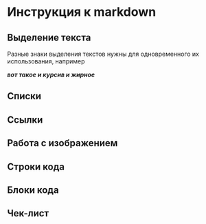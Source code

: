 # Инструкция к markdown

## Выделение текста

Разные знаки выделения текстов нужны для одновременного их использования, например

__*вот такое и курсив и жирное*__

## Списки

## Ссылки

## Работа с изображением

## Строки кода

## Блоки кода

## Чек-лист